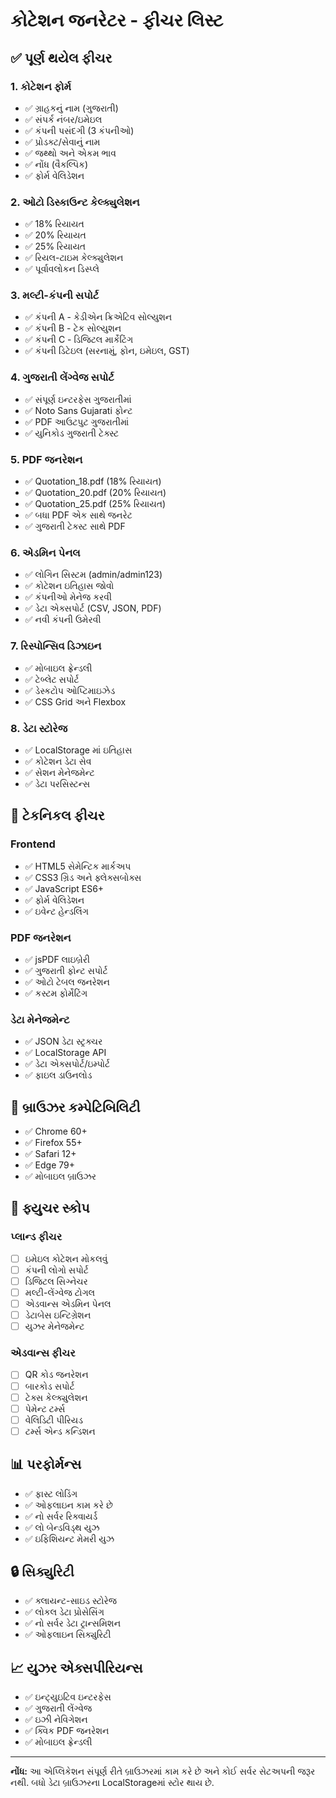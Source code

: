 # કોટેશન જનરેટર - ફીચર લિસ્ટ

## ✅ પૂર્ણ થયેલ ફીચર

### 1. કોટેશન ફોર્મ
- ✅ ગ્રાહકનું નામ (ગુજરાતી)
- ✅ સંપર્ક નંબર/ઇમેઇલ
- ✅ કંપની પસંદગી (3 કંપનીઓ)
- ✅ પ્રોડક્ટ/સેવાનું નામ
- ✅ જથ્થો અને એકમ ભાવ
- ✅ નોંધ (વૈકલ્પિક)
- ✅ ફોર્મ વેલિડેશન

### 2. ઓટો ડિસ્કાઉન્ટ કેલ્ક્યુલેશન
- ✅ 18% રિયાયત
- ✅ 20% રિયાયત  
- ✅ 25% રિયાયત
- ✅ રિયલ-ટાઇમ કેલ્ક્યુલેશન
- ✅ પૂર્વાવલોકન ડિસ્પ્લે

### 3. મલ્ટી-કંપની સપોર્ટ
- ✅ કંપની A - કેડીએન ક્રિએટિવ સોલ્યુશન
- ✅ કંપની B - ટેક સોલ્યુશન
- ✅ કંપની C - ડિજિટલ માર્કેટિંગ
- ✅ કંપની ડિટેઇલ (સરનામું, ફોન, ઇમેઇલ, GST)

### 4. ગુજરાતી લેંગ્વેજ સપોર્ટ
- ✅ સંપૂર્ણ ઇન્ટરફેસ ગુજરાતીમાં
- ✅ Noto Sans Gujarati ફોન્ટ
- ✅ PDF આઉટપુટ ગુજરાતીમાં
- ✅ યુનિકોડ ગુજરાતી ટેક્સ્ટ

### 5. PDF જનરેશન
- ✅ Quotation_18.pdf (18% રિયાયત)
- ✅ Quotation_20.pdf (20% રિયાયત)
- ✅ Quotation_25.pdf (25% રિયાયત)
- ✅ બધા PDF એક સાથે જનરેટ
- ✅ ગુજરાતી ટેક્સ્ટ સાથે PDF

### 6. એડમિન પેનલ
- ✅ લોગિન સિસ્ટમ (admin/admin123)
- ✅ કોટેશન ઇતિહાસ જોવો
- ✅ કંપનીઓ મેનેજ કરવી
- ✅ ડેટા એક્સપોર્ટ (CSV, JSON, PDF)
- ✅ નવી કંપની ઉમેરવી

### 7. રિસ્પોન્સિવ ડિઝાઇન
- ✅ મોબાઇલ ફ્રેન્ડલી
- ✅ ટેબ્લેટ સપોર્ટ
- ✅ ડેસ્કટોપ ઓપ્ટિમાઇઝેડ
- ✅ CSS Grid અને Flexbox

### 8. ડેટા સ્ટોરેજ
- ✅ LocalStorage માં ઇતિહાસ
- ✅ કોટેશન ડેટા સેવ
- ✅ સેશન મેનેજમેન્ટ
- ✅ ડેટા પરસિસ્ટન્સ

## 🔧 ટેકનિકલ ફીચર

### Frontend
- ✅ HTML5 સેમેન્ટિક માર્કઅપ
- ✅ CSS3 ગ્રિડ અને ફ્લેક્સબોક્સ
- ✅ JavaScript ES6+
- ✅ ફોર્મ વેલિડેશન
- ✅ ઇવેન્ટ હેન્ડલિંગ

### PDF જનરેશન
- ✅ jsPDF લાઇબ્રેરી
- ✅ ગુજરાતી ફોન્ટ સપોર્ટ
- ✅ ઓટો ટેબલ જનરેશન
- ✅ કસ્ટમ ફોર્મેટિંગ

### ડેટા મેનેજમેન્ટ
- ✅ JSON ડેટા સ્ટ્રક્ચર
- ✅ LocalStorage API
- ✅ ડેટા એક્સપોર્ટ/ઇમ્પોર્ટ
- ✅ ફાઇલ ડાઉનલોડ

## 📱 બ્રાઉઝર કમ્પેટિબિલિટી

- ✅ Chrome 60+
- ✅ Firefox 55+
- ✅ Safari 12+
- ✅ Edge 79+
- ✅ મોબાઇલ બ્રાઉઝર

## 🚀 ફ્યુચર સ્કોપ

### પ્લાન્ડ ફીચર
- [ ] ઇમેઇલ કોટેશન મોકલવું
- [ ] કંપની લોગો સપોર્ટ
- [ ] ડિજિટલ સિગ્નેચર
- [ ] મલ્ટી-લેંગ્વેજ ટોગલ
- [ ] એડવાન્સ એડમિન પેનલ
- [ ] ડેટાબેસ ઇન્ટિગ્રેશન
- [ ] યુઝર મેનેજમેન્ટ

### એડવાન્સ ફીચર
- [ ] QR કોડ જનરેશન
- [ ] બારકોડ સપોર્ટ
- [ ] ટેક્સ કેલ્ક્યુલેશન
- [ ] પેમેન્ટ ટર્મ્સ
- [ ] વેલિડિટી પીરિયડ
- [ ] ટર્મ્સ એન્ડ કન્ડિશન

## 📊 પરફોર્મન્સ

- ✅ ફાસ્ટ લોડિંગ
- ✅ ઓફલાઇન કામ કરે છે
- ✅ નો સર્વર રિક્વાયર્ડ
- ✅ લો બેન્ડવિડ્થ યુઝ
- ✅ ઇફિશિયન્ટ મેમરી યુઝ

## 🔒 સિક્યુરિટી

- ✅ ક્લાયન્ટ-સાઇડ સ્ટોરેજ
- ✅ લોકલ ડેટા પ્રોસેસિંગ
- ✅ નો સર્વર ડેટા ટ્રાન્સમિશન
- ✅ ઓફલાઇન સિક્યુરિટી

## 📈 યુઝર એક્સપીરિયન્સ

- ✅ ઇન્ટ્યુઇટિવ ઇન્ટરફેસ
- ✅ ગુજરાતી લેંગ્વેજ
- ✅ ઇઝી નેવિગેશન
- ✅ ક્વિક PDF જનરેશન
- ✅ મોબાઇલ ફ્રેન્ડલી

---

**નોંધ:** આ એપ્લિકેશન સંપૂર્ણ રીતે બ્રાઉઝરમાં કામ કરે છે અને કોઈ સર્વર સેટઅપની જરૂર નથી. બધો ડેટા બ્રાઉઝરના LocalStorageમાં સ્ટોર થાય છે.
